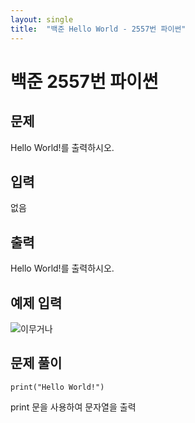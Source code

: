 ```yaml
---
layout: single
title:  "백준 Hello World - 2557번 파이썬"
---
```


# 백준 2557번 파이썬



## 문제

Hello World!를 출력하시오.



## 입력

없음



## 출력

Hello World!를 출력하시오.



## 예제 입력

<img src="/asserts/images/2021-10-11 png" alt="이무거나"  />



## **문제 풀이**



`print("Hello World!")`



print 문을 사용하여 문자열을 출력



